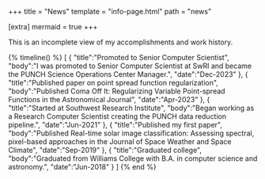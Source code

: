 +++
title = "News"
template = "info-page.html"
path = "news"

[extra]
mermaid = true
+++

This is an incomplete view of my accomplishments and work history.

{% timeline() %}
[
    {
        "title":"Promoted to Senior Computer Scientist",
        "body":"I was promoted to Senior Computer Scientist at SwRI and became the PUNCH Science Operations Center Manager.",
        "date":"Dec-2023"
    },
    {
        "title":"Published paper on point spread function regularization",
        "body":"Published Coma Off It: Regularizing Variable Point-spread Functions in the Astronomical Journal",
        "date":"Apr-2023"
    },
    {
        "title":"Started at Southwest Research Institute",
        "body":"Began working as a Research Computer Scientist creating the PUNCH data reduction pipeline.",
        "date":"Jun-2021"
    },
    {
        "title":"Published my first paper",
        "body":"Published Real-time solar image classification: Assessing spectral, pixel-based approaches in the Journal of Space Weather and Space Climate",
        "date":"Sep-2019"
    },
    {
        "title":"Graduated college",
        "body":"Graduated from Williams College with B.A. in computer science and astronomy.",
        "date":"Jun-2018"
    }
]
{% end %}
